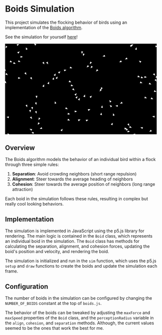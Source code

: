 # Boids Simulation

This project simulates the flocking behavior of birds using an implementation of the [Boids algorithm](https://en.wikipedia.org/wiki/Boids).

See the simulation for yourself [here](https://jwt2706.github.io/Boids)!

<img src="recording.gif" alt="Recording" width="500"/>

## Overview

The Boids algorithm models the behavior of an individual bird within a flock through three simple rules:

1. **Separation**: Avoid crowding neighbors (short range repulsion)
2. **Alignment**: Steer towards the average heading of neighbors
3. **Cohesion**: Steer towards the average position of neighbors (long range attraction)

Each boid in the simulation follows these rules, resulting in complex but really cool looking behaviors.

## Implementation

The simulation is implemented in JavaScript using the p5.js library for rendering. The main logic is contained in the `Boid` class, which represents an individual boid in the simulation. The `Boid` class has methods for calculating the separation, alignment, and cohesion forces, updating the boid's position and velocity, and rendering the boid.

The simulation is initialized and run in the `sim` function, which uses the p5.js `setup` and `draw` functions to create the boids and update the simulation each frame.

## Configuration

The number of boids in the simulation can be configured by changing the `NUMBER_OF_BOIDS` constant at the top of `boids.js`.

The behavior of the boids can be tweaked by adjusting the `maxForce` and `maxSpeed` properties of the `Boid` class, and the `perceptionRadius` variable in the `align`, `cohesion`, and `separation` methods. Although, the current values seemed to be the ones that work the best for me.
